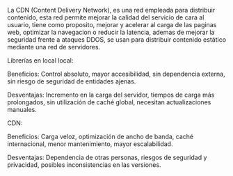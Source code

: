 La CDN (Content Delivery Network), es una red empleada para distribuir contenido, esta red permite mejorar la calidad del servicio de cara al usuario, tiene como proposito, mejorar y acelerar al carga de las paginas web, optimizar la navegacion o reducir la latencia, ademas de mejorar la seguridad  frente a ataques DDOS, se usan para distribuir contenido estático mediante una red de servidores.

Librerías en local local:

Beneficios: Control absoluto, mayor accesibilidad, sin dependencia externa, sin riesgo de seguridad de entidades ajenas.

Desventajas: Incremento en la carga del servidor, tiempos de carga más prolongados, sin utilización de caché global, necesitan actualizaciones manuales.

CDN:

Beneficios: Carga veloz, optimización de ancho de banda, caché internacional, menor mantenimiento, mayor escalabilidad.

Desventajas: Dependencia de otras personas, riesgos de seguridad y privacidad, posibles inconsistencias en las versiones.





